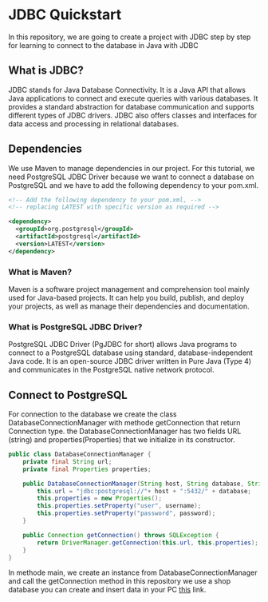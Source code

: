 # JDBC Quickstart
In this repository, we are going to create a project with JDBC step by step for learning to connect to the database in Java with JDBC

## What is JDBC?
JDBC stands for Java Database Connectivity. It is a Java API that allows Java applications to connect and execute queries with various databases. 
It provides a standard abstraction for database communication and supports different types of JDBC drivers.
JDBC also offers classes and interfaces for data access and processing in relational databases.

## Dependencies
We use Maven to manage dependencies in our project. For this tutorial, we need PostgreSQL JDBC Driver because we want to connect a database on PostgreSQL
and we have to add the following dependency to your pom.xml.
``` XML
<!-- Add the following dependency to your pom.xml, -->
<!-- replacing LATEST with specific version as required -->

<dependency>
  <groupId>org.postgresql</groupId>
  <artifactId>postgresql</artifactId>
  <version>LATEST</version>
</dependency>
```

### What is Maven?
Maven is a software project management and comprehension tool mainly used for Java-based projects.
It can help you build, publish, and deploy your projects, as well as manage their dependencies and documentation.

### What is PostgreSQL JDBC Driver?
PostgreSQL JDBC Driver (PgJDBC for short) allows Java programs to connect to a PostgreSQL database using standard,
database-independent Java code. It is an open-source JDBC driver written in Pure Java (Type 4)
and communicates in the PostgreSQL native network protocol.

## Connect to PostgreSQL
For connection to the database we create the class DatabaseConnectionManager with methode getConnection
that return Connection type. the DatabaseConnectionManager has two fields URL (string) and properties(Properties) that we initialize in its constructor.

```java
public class DatabaseConnectionManager {
    private final String url;
    private final Properties properties;

    public DatabaseConnectionManager(String host, String database, String username, String password){
        this.url = "jdbc:postgresql://"+ host + ":5432/" + database;
        this.properties = new Properties();
        this.properties.setProperty("user", username);
        this.properties.setProperty("password", password);
    }

    public Connection getConnection() throws SQLException {
        return DriverManager.getConnection(this.url, this.properties);
    }
}
```
In methode main, we create an instance from DatabaseConnectionManager and call the getConnection method
in this repository we use a shop database you can create and insert data in your PC [this](https://www.w3schools.com/postgresql/postgresql_create_demodatabase.php) link.

